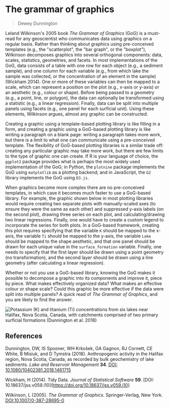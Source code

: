 
# The grammar of graphics

> Dewey Dunnington

Leland Wilkinson's 2005 book _The Grammar of Graphics_ (GoG) is a must-read for any geoscientist who communicates data using graphics on a regular basis. Rather than thinking about graphics using pre-conceived templates (e.g., the "scatterplot", the "bar graph", or the "boxplot"), Wilkinson decomposes graphics into several orthogonal components: data, scales, statistics, geometries, and facets. In most implementations of the GoG, data consists of a table with one row for each object (e.g., a sediment sample), and one column for each variable (e.g., from which lake the sample was collected, or the concentration of an element in the sample) (Wickham 2014). One or more of these variables can then be mapped to a scale, which can represent a position on the plot (e.g., x-axis or y-axis) or an aesthetic (e.g., colour or shape). Before being passed to a geometry (e.g., a point, line, or polygon), the data can optionally be transformed using a statistic (e.g., a linear regression). Finally, data can be split into multiple panels using facets (e.g., one panel for each surficial unit). Using these elements, Wilkinson argues, almost any graphic can be constructed.

Creating a graphic using a template-based plotting library is like filling in a form, and creating a graphic using a GoG-based plotting library is like writing a paragraph on a blank page: writing a paragraph takes more work, but there is a limit to what one can communicate using a pre-conceived template. The flexibility of GoG-based plotting libraries is a similar trade off: creating any particular graphic may take more work, but there are few limits to the type of graphic one can create. If R is your language of choice, the `ggplot2` package provides what is perhaps the most widely used implementation of the GoG; in Python, the `plotnine` package implements the GoG using `matplotlib` as a plotting backend; and in JavaScript, the `G2` library implements the GoG using `D3.js`.

When graphics become more complex there are no pre-conceived templates, in which case it becomes much faster to use a GoG-based library. For example, the graphic shown below in most plotting libraries would require creating two separate plots with manually-scaled axes (to ensure they were the same as each other) and suppressed y-axis labels (on the second plot), drawing three series on each plot, and calculating/drawing two linear regressions. Finally, one would have to create a custom legend to incorporate the series for both plots. In a GoG-based framework, creating this plot requires specifying that the variable `K` should be mapped to the x-axis, the variable `Ti` should be mapped to the y-axis, the variable `Lake` should be mapped to the shape aesthetic, and that one panel should be drawn for each unique value in the `surface_formation` variable. Finally, one needs to specify that the first layer should be drawn using a point geometry (no transformation), and the second layer should be drawn using a line geometry (after calculating a linear regression).

Whether or not you use a GoG-based library, knowing the GoG makes it possible to decompose a graphic into its components and improve it, piece by piece. What makes effectively organized data? What makes an effective colour or shape scale? Could this graphic be more effective if the data were split into multiple panels? A quick read of _The Grammar of Graphics_, and you are likely to find the answer.

![Potassium (K) and titanium (Ti) concentrations from six lakes near Halifax, Nova Scotia, Canada, with catchments comprised of two primary surficial formations (Dunnington et al. 2018)](../figures/Dunnington_2_ex-fig-1.png)

## References

Dunnington, DW, IS Spooner, WH Krkošek, GA Gagnon, RJ Cornett, CE White, B Misiuk, and D Tymstra (2018). Anthropogenic activity in the Halifax region, Nova Scotia, Canada, as recorded by bulk geochemistry of lake sediments. _Lake and Reservoir Management_ **34**. [DOI: 10.1080/10402381.2018.1461715](https://doi.org/10.1080/10402381.2018.1461715)

Wickham, H (2014). Tidy Data. _Journal of Statistical Software_ **59**. [DOI: 10.18637/jss.v059.i10](https://doi.org/10.18637/jss.v059.i10}

Wilkinson, L (2005). *The Grammar of Graphics*. Springer-Verlag, New York. [DOI:10.1007/0-387-28695-0](https://doi.org/10.1007/0-387-28695-0)
